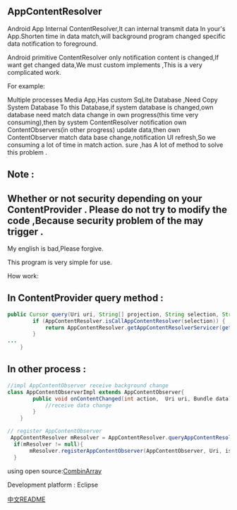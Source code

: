 AppContentResolver
----------
Android App Internal ContentResolver,It can internal transmit data In your's App.Shorten time in data match,will background program changed specific data notification to foreground.

Android primitive ContentResolver only notification content is changed,If want get changed data,We must custom implements ,This is a very complicated work.

For example:

Multiple processes Media App,Has custom SqLite Database ,Need Copy System Database To this Database,if system database is changed,own database need match data change in own progress(this time very consuming),then by system ContentResolver notification own ContentObservers(in other progress) update data,then own ContentObserver match data base change,notification UI refresh,So we consuming a lot of time in match action.
sure ,has A lot of method to solve this problem .

Note : 
-
Whether or not security depending on your ContentProvider . Please do not try to modify the code ,Because security problem of the 
may trigger .
-

My english is bad,Please forgive.

This program is very simple for use. 

How work:

In ContentProvider query method :
-
```Java
public Cursor query(Uri uri, String[] projection, String selection, String[] selectionArgs, String sortOrder) {
		if (AppContentResolver.isCallAppContentResolver(selection)) {
			return AppContentResolver.getAppContentResolverServicer(getContext()).getCursor();
		}
...
	}
```

In other process :
-
```Java
//impl AppContentObserver receive background change
class AppContentObserverImpl extends AppContentObserver{
		public void onContentChanged(int action,  Uri uri, Bundle data) {
			//receive data change
		}
	} 
```

```Java
// register AppContentObserver
 AppContentResolver mResolver = AppContentResolver.queryAppContentResolver(Context,Uri);
  if(mResolver != null){
	   mResolver.registerAppContentObserver(AppContentObserver, Uri, isSync);
  }
 ```
 
 
 
 
 using open source:[CombinArray](https://github.com/Maizer/MaizerArray/blob/master/CombinArray.java)

 Development platform : Eclipse
 
 [中文README](/README_China.md)
